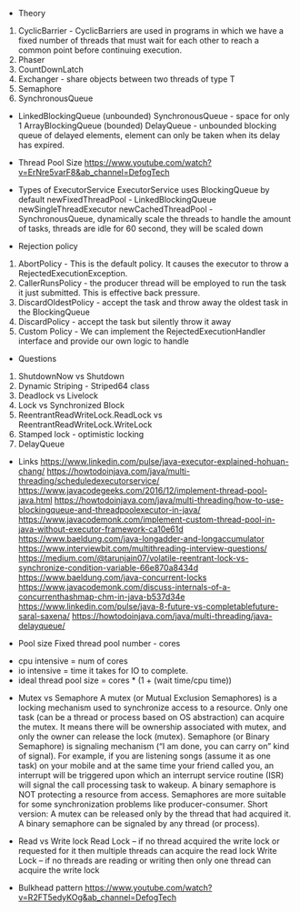 * Theory
1. CyclicBarrier - CyclicBarriers are used in programs in which we have a fixed number of threads that must wait for each other to reach a common point before continuing execution.
2. Phaser
3. CountDownLatch
4. Exchanger - share objects between two threads of type T
5. Semaphore
6. SynchronousQueue

* LinkedBlockingQueue (unbounded)
SynchronousQueue - space for only 1
ArrayBlockingQueue (bounded)
DelayQueue - unbounded blocking queue of delayed elements, element can only be taken when its delay has expired.

* Thread Pool Size
https://www.youtube.com/watch?v=ErNre5varF8&ab_channel=DefogTech

* Types of ExecutorService
ExecutorService uses BlockingQueue by default
newFixedThreadPool - LinkedBlockingQueue
newSingleThreadExecutor
newCachedThreadPool - SynchronousQueue, dynamically scale the threads to handle the amount of tasks, threads are idle for 60 second, they will be scaled down

* Rejection policy
1. AbortPolicy - This is the default policy. It causes the executor to throw a RejectedExecutionException.
2. CallerRunsPolicy - the producer thread will be employed to run the task it just submitted. This is effective back pressure.
3. DiscardOldestPolicy - accept the task and throw away the oldest task in the BlockingQueue
4. DiscardPolicy - accept the task but silently throw it away
5. Custom Policy - We can implement the RejectedExecutionHandler interface and provide our own logic to handle

* Questions
1. ShutdownNow vs Shutdown
2. Dynamic Striping - Striped64 class
3. Deadlock vs Livelock
4. Lock vs Synchronized Block
5. ReentrantReadWriteLock.ReadLock vs ReentrantReadWriteLock.WriteLock
6. Stamped lock - optimistic locking
7. DelayQueue

* Links
https://www.linkedin.com/pulse/java-executor-explained-hohuan-chang/
https://howtodoinjava.com/java/multi-threading/scheduledexecutorservice/
https://www.javacodegeeks.com/2016/12/implement-thread-pool-java.html
https://howtodoinjava.com/java/multi-threading/how-to-use-blockingqueue-and-threadpoolexecutor-in-java/
https://www.javacodemonk.com/implement-custom-thread-pool-in-java-without-executor-framework-ca10e61d
https://www.baeldung.com/java-longadder-and-longaccumulator
https://www.interviewbit.com/multithreading-interview-questions/
https://medium.com/@tarunjain07/volatile-reentrant-lock-vs-synchronize-condition-variable-66e870a8434d
https://www.baeldung.com/java-concurrent-locks
https://www.javacodemonk.com/discuss-internals-of-a-concurrenthashmap-chm-in-java-b537d34e
https://www.linkedin.com/pulse/java-8-future-vs-completablefuture-saral-saxena/
https://howtodoinjava.com/java/multi-threading/java-delayqueue/

* Pool size
Fixed thread pool number - cores
- cpu intensive = num of cores
- io intensive = time it takes for IO to complete.
- ideal thread pool size = cores * (1 + (wait time/cpu time))

* Mutex vs Semaphore
A mutex (or Mutual Exclusion Semaphores) is a locking mechanism used to synchronize access to a resource. Only one task (can be a thread or process based on OS abstraction) can acquire the mutex. It means there will be ownership associated with mutex, and only the owner can release the lock (mutex).
Semaphore (or Binary Semaphore) is signaling mechanism (“I am done, you can carry on” kind of signal). For example, if you are listening songs (assume it as one task) on your mobile and at the same time your friend called you, an interrupt will be triggered upon which an interrupt service routine (ISR) will signal the call processing task to wakeup. A binary semaphore is NOT protecting a resource from access. Semaphores are more suitable for some synchronization problems like producer-consumer.
Short version:
A mutex can be released only by the thread that had acquired it.
A binary semaphore can be signaled by any thread (or process).

* Read vs Write lock
Read Lock – if no thread acquired the write lock or requested for it then multiple threads can acquire the read lock
Write Lock – if no threads are reading or writing then only one thread can acquire the write lock

* Bulkhead pattern
https://www.youtube.com/watch?v=R2FT5edyKOg&ab_channel=DefogTech

